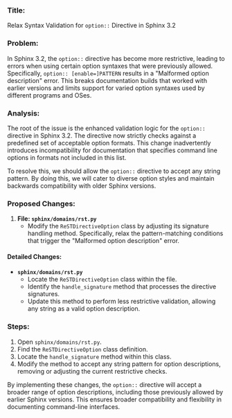 ### Title:
Relax Syntax Validation for `option::` Directive in Sphinx 3.2

### Problem:
In Sphinx 3.2, the `option::` directive has become more restrictive, leading to errors when using certain option syntaxes that were previously allowed. Specifically, `option:: [enable=]PATTERN` results in a "Malformed option description" error. This breaks documentation builds that worked with earlier versions and limits support for varied option syntaxes used by different programs and OSes.

### Analysis:
The root of the issue is the enhanced validation logic for the `option::` directive in Sphinx 3.2. The directive now strictly checks against a predefined set of acceptable option formats. This change inadvertently introduces incompatibility for documentation that specifies command line options in formats not included in this list.

To resolve this, we should allow the `option::` directive to accept any string pattern. By doing this, we will cater to diverse option styles and maintain backwards compatibility with older Sphinx versions.

### Proposed Changes:
1. **File: `sphinx/domains/rst.py`**
   - Modify the `ReSTDirectiveOption` class by adjusting its signature handling method. Specifically, relax the pattern-matching conditions that trigger the "Malformed option description" error.

#### Detailed Changes:
- **`sphinx/domains/rst.py`**
  - Locate the `ReSTDirectiveOption` class within the file.
  - Identify the `handle_signature` method that processes the directive signatures.
  - Update this method to perform less restrictive validation, allowing any string as a valid option description.

### Steps:
1. Open `sphinx/domains/rst.py`.
2. Find the `ReSTDirectiveOption` class definition.
3. Locate the `handle_signature` method within this class.
4. Modify the method to accept any string pattern for option descriptions, removing or adjusting the current restrictive checks.

By implementing these changes, the `option::` directive will accept a broader range of option descriptions, including those previously allowed by earlier Sphinx versions. This ensures broader compatibility and flexibility in documenting command-line interfaces.